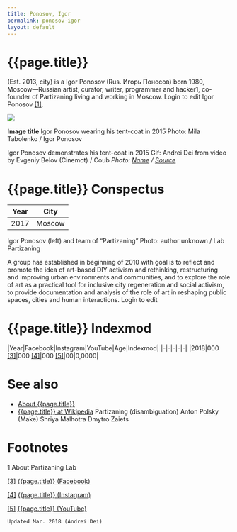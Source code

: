 ```yaml
---
title: Ponosov, Igor
permalink: ponosov-igor
layout: default
---
```


# {{page.title}}

(Est. 2013, city) is a Igor Ponosov (Rus. Игорь Поносов) born 1980, Moscow—Russian artist, curator, writer, programmer and hacker1, co-founder of Partizaning living and working in Moscow. Login to edit Igor Ponosov <span id="a1">[\[1\]](#f1)</span>.

![](/encyclopedia/images/image-name.jpg)

**Image title**
Igor Ponosov wearing his tent-coat in 2015
Photo: Mila Tabolenko / Igor Ponosov

Igor Ponosov demonstrates his tent-coat in 2015
Gif: Andrei Dei from video by Evgeniy Belov (Cinemot) / Coub
*Photo: [Name](index) / [Source](index)*

# {{page.title}} Conspectus

|Year|City|
|-|-|
|2017|Moscow|

Igor Ponosov (left) and team of “Partizaning”
Photo: author unknown / Lab Partizaning


A group has established in beginning of 2010 with goal is to reflect and promote the idea of art-based DIY activism and rethinking, restructuring and improving urban environments and communities, and to explore the role of art as a practical tool for inclusive city regeneration and social activism, to provide documentation and analysis of the role of art in reshaping public spaces, cities and human interactions. Login to edit

# {{page.title}} Indexmod

|Year|Facebook|Instagram|YouTube|Age|Indexmod|
|-|-|-|-|-|
|2018|000 <span id="a3">[\[3\]](#f3)</span>|000 <span id="a4">[\[4\]](#f4)</span>|000 <span id="a5">[\[5\]](#f5)</span>|00|0,0000|


# See also

+ [About {{page.title}}](index)
+ [{{page.title}} at Wikipedia](index)
Partizaning (disambiguation)
Anton Polsky (Make)
Shriya Malhotra
Dmytro Zaiets

# Footnotes

1 About Partizaning Lab

[[3]](#a3) <span id="f3"></span> [{{page.title}} (Facebook)](index)

[[4]](#a4) <span id="f4"></span> [{{page.title}} (Instagram)](index)

[[5]](#a5) <span id="f5"></span> [{{page.title}} (YouTube)](index)

`Updated Mar. 2018 (Andrei Dei)`
